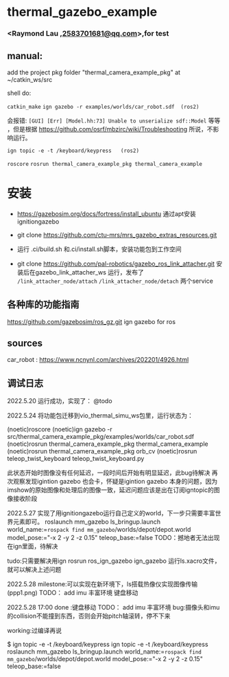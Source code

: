 # thermal_gazebo_example

### <Raymond Lau ,2583701681@qq.com>,for test
## manual:

add the project pkg folder "thermal_camera_example_pkg" at ~/catkin_ws/src

shell do: 

`catkin_make`
`ign gazebo -r examples/worlds/car_robot.sdf  (ros2)` 

会报错: `[GUI] [Err] [Model.hh:73] Unable to unserialize sdf::Model` 等等   ，但是根据 https://github.com/osrf/mbzirc/wiki/Troubleshooting 所说，不影响运行。

`ign topic -e -t /keyboard/keypress   (ros2)` 




`roscore`
`rosrun thermal_camera_example_pkg thermal_camera_example` 




# 安装

- https://gazebosim.org/docs/fortress/install_ubuntu 通过apt安装ignitiongazebo

- git clone https://github.com/ctu-mrs/mrs_gazebo_extras_resources.git 

- 运行 .ci/build.sh 和.ci/install.sh脚本，安装功能包到工作空间

- git clone https://github.com/pal-robotics/gazebo_ros_link_attacher.git 安装后在gazebo_link_attacher_ws 运行，发布了 `/link_attacher_node/attach`    `/link_attacher_node/detach`   两个service







## 各种库的功能指南

https://github.com/gazebosim/ros_gz.git    ign gazebo for ros

## sources 
car_robot : https://www.ncnynl.com/archives/202201/4926.html


## 调试日志


2022.5.20
运行成功，实现了： @todo

2022.5.24
将功能包迁移到vio_thermal_simu_ws包里，运行状态为：

(noetic)roscore
(noetic)ign gazebo -r src/thermal_camera_example_pkg/examples/worlds/car_robot.sdf
(noetic)rosrun thermal_camera_example_pkg thermal_camera_example
(noetic)rosrun thermal_camera_example_pkg orb_cv
(noetic)rosrun teleop_twist_keyboard teleop_twist_keyboard.py

此状态开始时图像没有任何延迟，一段时间后开始有明显延迟，此bug待解决
再次观察发现igintion gazebo 也会卡，怀疑是igintion gazebo 本身的问题，因为imshow的原始图像和处理后的图像一致，延迟问题应该是出在订阅igntopic的图像接收阶段

2022.5.27
实现了用ignitiongazebo运行自己定义的world，下一步只需要丰富世界元素即可。
roslaunch mm_gazebo ls_bringup.launch world_name:=`rospack find mm_gazebo`/worlds/depot/depot.world  model_pose:="-x 2 -y 2 -z 0.15" teleop_base:=false 
TODO：撼地者无法出现在ign里面，待解决

tudo:只需要解决用ign rosrun ros_ign_gazebo ign_gazebo 运行ls.xacro文件，就可以解决上述问题

2022.5.28
milestone:可以实现在新环境下，ls搭载热像仪实现图像传输(ppp1.png)
TODO： 
add imu
丰富环境
键盘移动

2022.5.28 17:00
done :键盘移动
TODO：
add imu
丰富环境
bug:摄像头和imu的collision不能撞到东西，否则会开始pitch轴滚转，停不下来


working:过编译再说




$ ign topic -e -t /keyboard/keypress
ign topic -e -t /keyboard/keypress
roslaunch mm_gazebo ls_bringup.launch world_name:=`rospack find mm_gazebo`/worlds/depot/depot.world  model_pose:="-x 2 -y 2 -z 0.15" teleop_base:=false 

